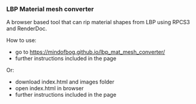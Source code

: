 ### LBP Material mesh converter
A browser based tool that can rip material shapes from LBP using RPCS3 and RenderDoc.

How to use:
- go to https://mindofbog.github.io/lbp_mat_mesh_converter/
- further instructions included in the page

Or:
- download index.html and images folder
- open index.html in browser
- further instructions included in the page
